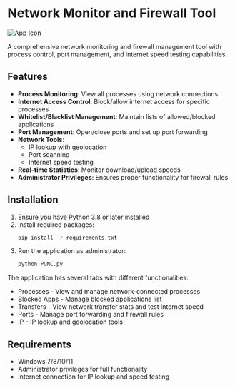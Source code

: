 # Network Monitor and Firewall Tool

![App Icon](icon.ico)

A comprehensive network monitoring and firewall management tool with process control, port management, and internet speed testing capabilities.

## Features

- **Process Monitoring**: View all processes using network connections
- **Internet Access Control**: Block/allow internet access for specific processes
- **Whitelist/Blacklist Management**: Maintain lists of allowed/blocked applications
- **Port Management**: Open/close ports and set up port forwarding
- **Network Tools**: 
  - IP lookup with geolocation
  - Port scanning
  - Internet speed testing
- **Real-time Statistics**: Monitor download/upload speeds
- **Administrator Privileges**: Ensures proper functionality for firewall rules

## Installation

1. Ensure you have Python 3.8 or later installed
2. Install required packages:
   ```bash
   pip install -r requirements.txt

3. Run the application as administrator:
   ```bash
   python PUNC.py


The application has several tabs with different functionalities:
- Processes - View and manage network-connected processes
- Blocked Apps - Manage blocked applications list
- Transfers - View network transfer stats and test internet speed
- Ports - Manage port forwarding and firewall rules
- IP - IP lookup and geolocation tools

## Requirements
- Windows 7/8/10/11
- Administrator privileges for full functionality
- Internet connection for IP lookup and speed testing
	

